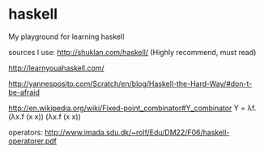 haskell
=======

My playground for learning haskell

sources I use:
http://shuklan.com/haskell/ (Highly recommend, must read)

http://learnyouahaskell.com/

http://yannesposito.com/Scratch/en/blog/Haskell-the-Hard-Way/#don-t-be-afraid

http://en.wikipedia.org/wiki/Fixed-point_combinator#Y_combinator
Y = λf.(λx.f (x x)) (λx.f (x x))

operators:
http://www.imada.sdu.dk/~rolf/Edu/DM22/F06/haskell-operatorer.pdf
